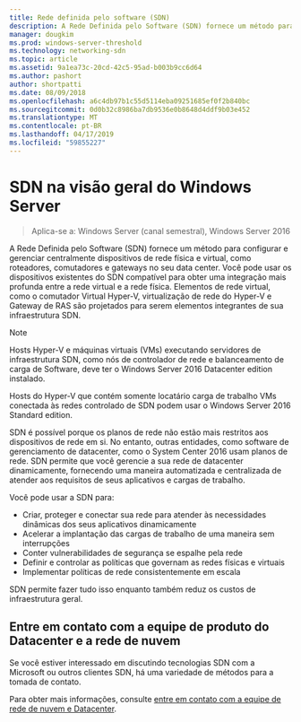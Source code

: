 ```yaml
---
title: Rede definida pelo software (SDN)
description: A Rede Definida pelo Software (SDN) fornece um método para configurar e gerenciar centralmente dispositivos de rede física e virtual, como roteadores, comutadores e gateways no seu data center. Use este tópico para saber mais sobre as tecnologias de Software Defined Networking (SDN) que são fornecidas no Windows Server, o System Center e o Microsoft Azure.
manager: dougkim
ms.prod: windows-server-threshold
ms.technology: networking-sdn
ms.topic: article
ms.assetid: 9a1ea73c-20cd-42c5-95ad-b003b9cc6d64
ms.author: pashort
author: shortpatti
ms.date: 08/09/2018
ms.openlocfilehash: a6c4db97b1c55d5114eba09251685ef0f2b840bc
ms.sourcegitcommit: 0d0b32c8986ba7db9536e0b8648d4ddf9b03e452
ms.translationtype: MT
ms.contentlocale: pt-BR
ms.lasthandoff: 04/17/2019
ms.locfileid: "59855227"
---
```

# <a name="sdn-in-windows-server-overview"></a>SDN na visão geral do Windows Server

>Aplica-se a: Windows Server (canal semestral), Windows Server 2016


A Rede Definida pelo Software (SDN) fornece um método para configurar e gerenciar centralmente dispositivos de rede física e virtual, como roteadores, comutadores e gateways no seu data center. Você pode usar os dispositivos existentes do SDN compatível para obter uma integração mais profunda entre a rede virtual e a rede física. Elementos de rede virtual, como o comutador Virtual Hyper-V, virtualização de rede do Hyper-V e Gateway de RAS são projetados para serem elementos integrantes de sua infraestrutura SDN. 

>[!Note]
>Hosts Hyper-V e máquinas virtuais (VMs) executando servidores de infraestrutura SDN, como nós de controlador de rede e balanceamento de carga de Software, deve ter o Windows Server 2016 Datacenter edition instalado. 
>
>Hosts do Hyper-V que contém somente locatário carga de trabalho VMs conectada às redes controlado de SDN podem usar o Windows Server 2016 Standard edition.

SDN é possível porque os planos de rede não estão mais restritos aos dispositivos de rede em si. No entanto, outras entidades, como software de gerenciamento de datacenter, como o System Center 2016 usam planos de rede. SDN permite que você gerencie a sua rede de datacenter dinamicamente, fornecendo uma maneira automatizada e centralizada de atender aos requisitos de seus aplicativos e cargas de trabalho. 

Você pode usar a SDN para:

- Criar, proteger e conectar sua rede para atender às necessidades dinâmicas dos seus aplicativos dinamicamente
- Acelerar a implantação das cargas de trabalho de uma maneira sem interrupções
- Conter vulnerabilidades de segurança se espalhe pela rede
- Definir e controlar as políticas que governam as redes físicas e virtuais 
- Implementar políticas de rede consistentemente em escala

SDN permite fazer tudo isso enquanto também reduz os custos de infraestrutura geral.



## <a name="contact-the-datacenter-and-cloud-networking-product-team"></a>Entre em contato com a equipe de produto do Datacenter e a rede de nuvem

Se você estiver interessado em discutindo tecnologias SDN com a Microsoft ou outros clientes SDN, há uma variedade de métodos para a tomada de contato.

Para obter mais informações, consulte [entre em contato com a equipe de rede de nuvem e Datacenter](contact-sdn-team.md).
